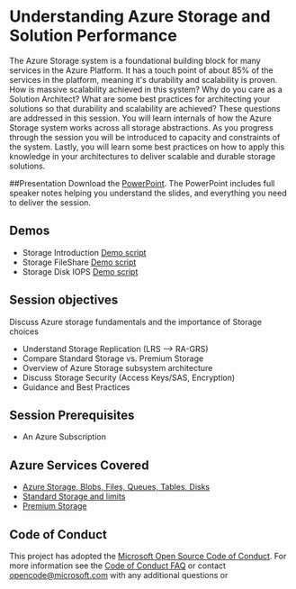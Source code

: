 # Understanding Azure Storage and Solution Performance
The Azure Storage system is a foundational building block for many services in the Azure Platform.  It has a touch point of about 85% of the services in the platform, meaning it's durability and scalability is proven. How is massive scalability achieved in this system?  Why do you care as a Solution Architect? What are some best practices for architecting your solutions so that durability and scalability are achieved?  These questions are addressed in this session.  You will learn internals of how the Azure Storage system works across all storage abstractions. As you progress through the session you will be introduced to capacity and constraints of the system. Lastly, you will learn some best practices on how to apply this knowledge in your architectures to deliver scalable and durable storage solutions.

##Presentation
Download the [PowerPoint](./Architecting%20Azure%20Storage.pptx?raw=1).
The PowerPoint includes full speaker notes helping you understand the slides, and everything you need to deliver the session.

## Demos
* Storage Introduction [Demo script](./Demo%201%20-%20Storage%20Introduction/Readme.md)
* Storage FileShare [Demo script](./Demo%202%20-%20Storage%20FileShare/Readme.md)
* Storage Disk IOPS [Demo script](./Demo%203%20-%20Storage%20Disk%20IOPS/Readme.md)

## Session objectives
Discuss Azure storage fundamentals and the importance of Storage choices
* Understand Storage Replication (LRS --> RA-GRS)
* Compare Standard Storage vs. Premium Storage
* Overview of Azure Storage subsystem architecture
* Discuss Storage Security (Access Keys/SAS, Encryption)
* Guidance and Best Practices

## Session Prerequisites
* An Azure Subscription

## Azure Services Covered
* [Azure Storage, Blobs, Files, Queues, Tables, Disks](https://azure.microsoft.com/en-us/documentation/services/storage/)
* [Standard Storage and limits](https://azure.microsoft.com/en-us/documentation/articles/storage-scalability-targets/)
* [Premium Storage](https://azure.microsoft.com/en-us/documentation/articles/storage-premium-storage/)


## Code of Conduct

This project has adopted the [Microsoft Open Source Code of Conduct](https://opensource.microsoft.com/codeofconduct/). For more information see the [Code of Conduct FAQ](https://opensource.microsoft.com/codeofconduct/faq/) or contact [opencode@microsoft.com](mailto:opencode@microsoft.com) with any additional questions or 
